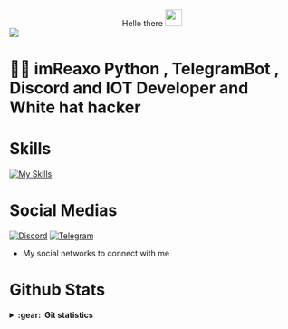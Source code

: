 <center>
Hello there <img src="https://raw.githubusercontent.com/MartinHeinz/MartinHeinz/master/wave.gif" height="30px" width="30px">
</center>



<img src="https://user-images.githubusercontent.com/110986239/200184666-6092a345-766f-40ef-9caa-4978e4b44da0.png">


# **👨‍💻 imReaxo Python , TelegramBot , Discord and IOT Developer and White hat hacker**


# Skills

[![My Skills](https://skillicons.dev/icons?i=python,js,html,css,ruby,linux,django,wordpress,flask,arduino,raspberrypi,bots,vscode,visualstudio,atom,unrealengine,photoshop,premiere,illustrator)](https://skillicons.dev)

# Social Medias

[![Discord][1.2]][1] [![Telegram][4.2]][4]

[1.2]: https://skillicons.dev/icons?i=discord&perline=3
[4.2]: https://s4.uupload.ir/files/telegram_q47u.png

[1]: https://discord.com/users/971073226396540928
[4]: https://telegram.me/ReaxoIsHere

* My social networks to connect with me

# Github Stats

<details close="true">
  <summary><b>:gear: &nbsp;Git statistics</b></summary>

 ![](./profile-3d-contrib/profile-night-rainbow.svg)
 
  <div align="center">
  <img height="150px" src="https://github-readme-stats.vercel.app/api?username=imReaxo&show_icons=true&theme=highcontrast" />
  <img height="150px" src="https://github-readme-stats.vercel.app/api/top-langs/?username=imReaxo&hide=html&layout=compact&theme=highcontrast" />
 </div>
 
 
 </details>
